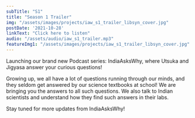 ```yaml
---
subTitle: "S1" 
title: "Season 1 Trailer"
img: "/assets/images/projects/iaw_s1_trailer_libsyn_cover.jpg"
postDate: '2021-10-28'
linkText: "Click here to listen"
audio: "/assets/audio/iaw_s1_trailer.mp3"
featureImg1: "/assets/images/projects/iaw_s1_trailer_libsyn_cover.jpg"
---
```

Launching our brand new Podcast series: IndiaAsksWhy, where Utsuka and Jigyasa answer your curious questions! 

Growing up, we all have a lot of questions running through our minds, and they seldom get answered by our science textbooks at school! We are bringing you the answers to all such questions. We also talk to Indian scientists and understand how they find such answers in their labs.

Stay tuned for more updates from IndiaAsksWhy!



